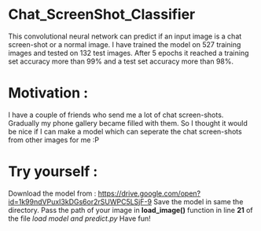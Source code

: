 # Chat_ScreenShot_Classifier
This convolutional neural network can predict if an input image is a chat screen-shot or a normal image. I have trained the model on 527 training images and tested on 132 test images. After 5 epochs it reached a training set accuracy more than 99% and a test set accuracy more than 98%. 

# Motivation : 
I have a couple of friends who send me a lot of chat screen-shots. Gradually my phone gallery became filled with them. So I thought it would be nice if I can make a model which can seperate the chat screen-shots from other images for me :P 

# Try yourself :
Download the model from : https://drive.google.com/open?id=1k99ndVPuxI3kDGs6or2rSUWPC5LSjF-9
Save the model in same the directory.
Pass the path of your image in **load_image()** function in line **21** of the file *load model and predict.py*  Have fun!
